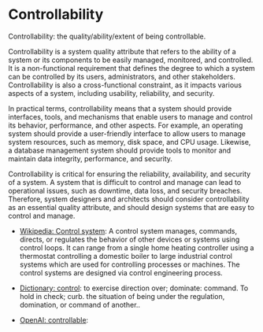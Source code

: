 # Controllability

Controllability: the quality/ability/extent of being controllable.

<div data-chatgpt-prompt="explain controllability (system quality attribute, non-functional requirement, cross-functional contraint)">

Controllability is a system quality attribute that refers to the ability of a system or its components to be easily managed, monitored, and controlled. It is a non-functional requirement that defines the degree to which a system can be controlled by its users, administrators, and other stakeholders. Controllability is also a cross-functional constraint, as it impacts various aspects of a system, including usability, reliability, and security.

In practical terms, controllability means that a system should provide interfaces, tools, and mechanisms that enable users to manage and control its behavior, performance, and other aspects. For example, an operating system should provide a user-friendly interface to allow users to manage system resources, such as memory, disk space, and CPU usage. Likewise, a database management system should provide tools to monitor and maintain data integrity, performance, and security.

Controllability is critical for ensuring the reliability, availability, and security of a system. A system that is difficult to control and manage can lead to operational issues, such as downtime, data loss, and security breaches. Therefore, system designers and architects should consider controllability as an essential quality attribute, and should design systems that are easy to control and manage.

</div>

* [Wikipedia: Control system](https://wikipedia.org/wiki/Control_system): A control system manages, commands, directs, or regulates the behavior of other devices or systems using control loops. It can range from a single home heating controller using a thermostat controlling a domestic boiler to large industrial control systems which are used for controlling processes or machines. The control systems are designed via control engineering process. 

* [Dictionary: control](https://www.dictionary.com/browse/control): to exercise direction over; dominate: command.
To hold in check; curb. the situation of being under the regulation, domination, or command of another..

* [OpenAI: controllable](https:://openai.com): <div data-chatgpt-prompt="define controllable (computers and software)"></div>

